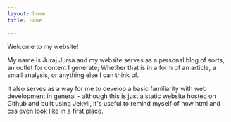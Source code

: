 ```yaml
---
layout: home
title: Home

---
```



Welcome to my website!

My name is Juraj Jursa and my website serves as a personal blog of sorts, an outlet for content I generate; Whether that is in a form of an article, a small analysis, or anything else I can think of.

It also serves as a way for me to develop a basic familiarity with web development in general - although this is just a static website hosted on Github and built using Jekyll, it's useful to remind myself of how html and css even look like in a first place.




